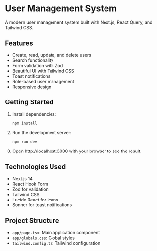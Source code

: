 # User Management System

A modern user management system built with Next.js, React Query, and Tailwind CSS.

## Features

- Create, read, update, and delete users
- Search functionality
- Form validation with Zod
- Beautiful UI with Tailwind CSS
- Toast notifications
- Role-based user management
- Responsive design

## Getting Started

1. Install dependencies:
   ```bash
   npm install
   ```

2. Run the development server:
   ```bash
   npm run dev
   ```

3. Open [http://localhost:3000](http://localhost:3000) with your browser to see the result.

## Technologies Used

- Next.js 14
- React Hook Form
- Zod for validation
- Tailwind CSS
- Lucide React for icons
- Sonner for toast notifications

## Project Structure

- `app/page.tsx`: Main application component
- `app/globals.css`: Global styles
- `tailwind.config.ts`: Tailwind configuration